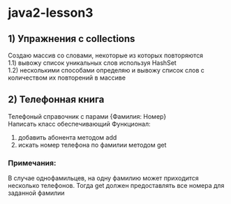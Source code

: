 # java2-lesson3
## 1) Упражнения с collections
Создаю массив со словами, некоторые из которых повторяются\
1.1) вывожу список уникальных слов используя HashSet\
1.2) несколькими способами определяю и вывожу список слов с количеством их повторений в массиве
 
## 2) Телефонная книга
Телефоный справочник с парами {Фамилия: Номер}\
Написать класс обеспечивающий Функционал:
1) добавить абонента методом add
2) искать номер телефона по фамилии методом get
### Примечания:
В случае однофамильцев, на одну фамилию может приходится несколько телефонов. Тогда get должен предоставлять все номера для заданной фамилии
